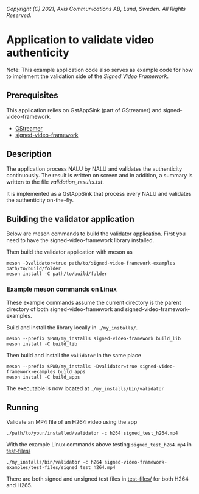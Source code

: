 *Copyright (C) 2021, Axis Communications AB, Lund, Sweden. All Rights Reserved.*

# Application to validate video authenticity
Note: This example application code also serves as example code for how to implement the validation side of
the *Signed Video Framework*.

## Prerequisites
This application relies on GstAppSink (part of GStreamer) and signed-video-framework.
- [GStreamer](https://gstreamer.freedesktop.org/documentation/installing/index.html?gi-language=c)
- [signed-video-framework](https://github.com/AxisCommunications/signed-video-framework)

## Description
The application process NALU by NALU and validates the authenticity continuously. The result is
written on screen and in addition, a summary is written to the file *validation_results.txt*.

It is implemented as a GstAppSink that process every NALU and validates the authenticity on-the-fly.

## Building the validator application
Below are meson commands to build the validator application. First you need to have the signed-video-framework library installed.

Then build the validator application with meson as
```
meson -Dvalidator=true path/to/signed-video-framework-examples path/to/build/folder
meson install -C path/to/build/folder
```

### Example meson commands on Linux
These example commands assume the current directory is the parent directory of both signed-video-framework and signed-video-framework-examples.

Build and install the library locally in `./my_installs/`.
```
meson --prefix $PWD/my_installs signed-video-framework build_lib
meson install -C build_lib
```
Then build and install the `validator` in the same place
```
meson --prefix $PWD/my_installs -Dvalidator=true signed-video-framework-examples build_apps
meson install -C build_apps
```
The executable is now located at `./my_installs/bin/validator`

## Running
Validate an MP4 file of an H264 video using the app
```
./path/to/your/installed/validator -c h264 signed_test_h264.mp4
```
With the example Linux commands above testing `signed_test_h264.mp4` in [test-files/](../../test-files/)
```
./my_installs/bin/validator -c h264 signed-video-framework-examples/test-files/signed_test_h264.mp4
```

There are both signed and unsigned test files in [test-files/](../../test-files/) for both H264 and
H265.
